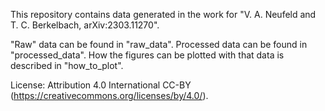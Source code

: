 This repository contains data generated in the work for "V. A. Neufeld and T. C. Berkelbach, arXiv:2303.11270".

"Raw" data can be found in "raw\_data".
Processed data can be found in "processed\_data".
How the figures can be plotted with that data is described in "how\_to\_plot".

License: Attribution 4.0 International CC-BY (https://creativecommons.org/licenses/by/4.0/).
